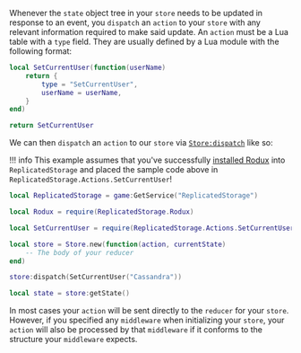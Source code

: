 Whenever the `state` object tree in your `store` needs to be updated in response to an event, you `dispatch` an `action` to your `store` with any relevant information required to make said update. An `action` must be a Lua table with a `type` field. They are usually defined by a Lua module with the following format:

```lua
local SetCurrentUser(function(userName)
	return {
		type = "SetCurrentUser",
		userName = userName,
	}
end)

return SetCurrentUser
```

We can then `dispatch` an `action` to our `store` via [`Store:dispatch`](../api-reference.md#storedispatch) like so:

!!! info
	This example assumes that you've successfully [installed Rodux](installation.md) into `ReplicatedStorage` and placed the sample code above in `ReplicatedStorage.Actions.SetCurrentUser`!

```lua
local ReplicatedStorage = game:GetService("ReplicatedStorage")

local Rodux = require(ReplicatedStorage.Rodux)

local SetCurrentUser = require(ReplicatedStorage.Actions.SetCurrentUser)

local store = Store.new(function(action, currentState)
	-- The body of your reducer
end)

store:dispatch(SetCurrentUser("Cassandra"))

local state = store:getState()
```

In most cases your `action` will be sent directly to the `reducer` for your `store`. However, if you specified any `middleware` when initializing your `store`, your `action` will also be processed by that `middleware` if it conforms to the structure your `middleware` expects.
